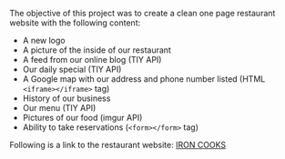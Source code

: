 The objective of this project was to create a clean one page restaurant website with the following content:

* A new logo
* A picture of the inside of our restaurant
* A feed from our online blog (TIY API)
* Our daily special (TIY API)
* A Google map with our address and phone number listed (HTML `<iframe></iframe>` tag)
* History of our business
* Our menu (TIY API)
* Pictures of our food (imgur API)
* Ability to take reservations (`<form></form>` tag)

Following is a link to the restaurant website:
[IRON COOKS](http://tiy-gracelee-restaurant.surge.sh)
